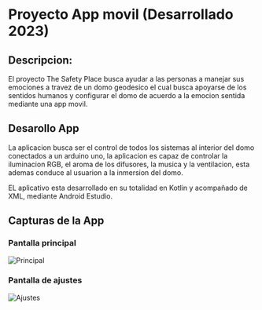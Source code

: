 # Proyecto App movil (Desarrollado 2023)
## Descripcion:
El proyecto The Safety Place busca ayudar a las personas a manejar sus emociones a travez de un domo geodesico el cual busca apoyarse de los sentidos humanos y configurar el domo de acuerdo a la emocion sentida mediante una app movil.

## Desarollo App
La aplicacion busca ser el control de todos los sistemas al interior del domo conectados a un arduino uno, la aplicacion es capaz de controlar la iluminacion RGB, el aroma de los difusores, la musica y la ventilacion, esta ademas conduce al usuarion a la inmersion del domo.

EL aplicativo esta desarrollado en su totalidad en Kotlin y acompañado de XML, mediante Android Estudio.

## Capturas de la App

### Pantalla principal

![Principal](https://github.com/user-attachments/assets/28e55fbc-7da6-4139-8d8d-beb2c32ac6df)

### Pantalla de ajustes

![Ajustes](https://github.com/user-attachments/assets/a053dd52-1fe4-4b71-b976-85802fe778fc)

